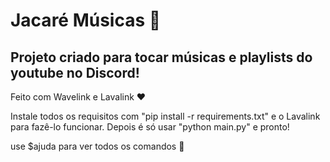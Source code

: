 # Jacaré Músicas 🐊

## Projeto criado para tocar músicas e playlists do youtube no Discord!
Feito com Wavelink e Lavalink ❤

Instale todos os requisitos com "pip install -r requirements.txt" e o Lavalink para fazê-lo funcionar.
Depois é só usar "python main.py" e pronto!

use $ajuda para ver todos os comandos 🐊
